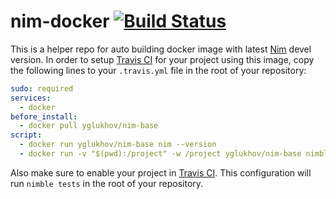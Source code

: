 # nim-docker [![Build Status](https://travis-ci.org/yglukhov/nim-docker.svg?branch=master)](https://travis-ci.org/yglukhov/nim-docker)

This is a helper repo for auto building docker image with latest [Nim](https://github.com/nim-lang/Nim) devel version. In order to setup [Travis CI](https://travis-ci.org) for your project using this image, copy the following lines to your `.travis.yml` file in the root of your repository:
```yml
sudo: required
services:
  - docker
before_install:
  - docker pull yglukhov/nim-base
script:
  - docker run yglukhov/nim-base nim --version
  - docker run -v "$(pwd):/project" -w /project yglukhov/nim-base nimble tests
```
Also make sure to enable your project in [Travis CI](https://travis-ci.org). This configuration will run `nimble tests` in the root of your repository.
